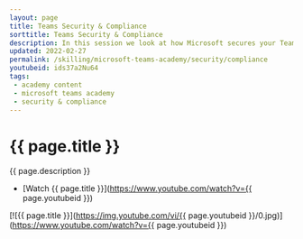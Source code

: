 ```yaml
---
layout: page
title: Teams Security & Compliance
sorttitle: Teams Security & Compliance
description: In this session we look at how Microsoft secures your Teams data, how to secure your endpoints, and keeping  your data compliant. 
updated: 2022-02-27
permalink: /skilling/microsoft-teams-academy/security/compliance
youtubeid: ids37a2Nu64
tags: 
 - academy content
 - microsoft teams academy
 - security & compliance
---
```


# {{ page.title }}

{{ page.description }}

* [Watch {{ page.title }}](https://www.youtube.com/watch?v={{ page.youtubeid }})

[![{{ page.title }}](https://img.youtube.com/vi/{{ page.youtubeid }}/0.jpg)](https://www.youtube.com/watch?v={{ page.youtubeid }})